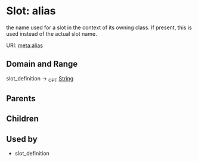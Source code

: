 
# Slot: alias


the name used for a slot in the context of its owning class.  If present, this is used instead of the actual slot name.

URI: [meta:alias](https://w3id.org/biolink/biolinkml/meta/alias)


## Domain and Range

slot_definition ->  <sub>OPT</sub> [String](types/String.md)

## Parents


## Children


## Used by

 * slot_definition
